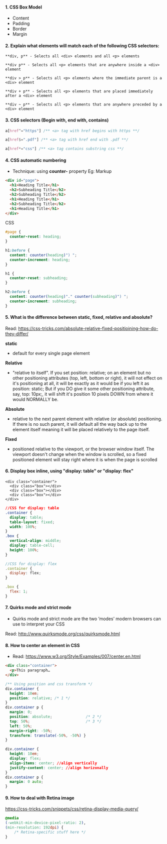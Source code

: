 #### 1. CSS Box Model
* Content
* Padding
* Border
* Margin

#### 2. Explain what elements will match each of the following CSS selectors:
```
**div, p** - Selects all <div> elements and all <p> elements

**div p** - Selects all <p> elements that are anywhere inside a <div> element

**div > p** - Selects all <p> elements where the immediate parent is a <div> element

**div + p** - Selects all <p> elements that are placed immediately after a <div> element

**div ~ p** - Selects all <p> elements that are anywhere preceded by a <div> element
```

#### 3. CSS selectors (Begin with, end with, contains)

```css
a[href^="https"] /** <a> tag with href begins with https **/

a[href$=".pdf"] /** <a> tag with href end with .pdf **/

a[href*="css"] /** <a> tag contains substring css **/

```

#### 4. CSS automatic numbering
* Technique: using **counter-** property
Eg:
Markup
```html
<div id="page">
  <h1>Heading Title</h1>
  <h2>Subheading Title</h2>
  <h2>Subheading Title</h2>
  <h1>Heading Title</h1>
  <h2>Subheading Title</h2>
  <h1>Heading Title</h1>
</div>
```
CSS
```css
#page {
  counter-reset: heading;
}

h1:before {
  content: counter(heading)") ";
  counter-increment: heading;
}

h1 {
  counter-reset: subheading;
}

h2:before {
  content: counter(heading)"." counter(subheading)") ";
  counter-increment: subheading;
}
```

#### 5. What is the difference between static, fixed, relative and absolute?

Read: https://css-tricks.com/absolute-relative-fixed-positioining-how-do-they-differ/

**static**
* default for every single page element

**Relative**
* "relative to itself". If you set position: relative; on an element but no other positioning attributes (top, left, bottom or right), it will not effect on it's positioning at all, it will be exactly as it would be if you left it as position: static; But if you DO give it some other positioning attribute, say, top: 10px;, it will shift it's position 10 pixels DOWN from where it would NORMALLY be.

**Absolute**
* relative to the next parent element with relative (or absolute) positioning. If there is no such parent, it will default all the way back up to the <html> element itself meaning it will be placed relatively to the page itself.

**Fixed**
* positioned relative to the viewport, or the browser window itself. The viewport doesn't change when the window is scrolled, so a fixed positioned element will stay right where it is when the page is scrolled

#### 6. Display box inline, using "display: table" or "display: flex"

```
<div class="container">
  <div class="box"></div>
  <div class="box"></div>
  <div class="box"></div>
</div>

```

```css
//CSS for display: table
.container {
  display: table;
  table-layout: fixed;
  width: 100%;
}
.box {
  vertical-align: middle;
  display: table-cell;
  height: 100%;
}
```

```js
//CSS for display: flex
.container {
  display: flex;
}

.box {
  flex: 1;
}

```

#### 7. Quirks mode and strict mode

* Quirks mode and strict mode are the two ’modes’ modern browsers can use to interpret your CSS

Read: http://www.quirksmode.org/css/quirksmode.html


#### 8. How to center an element in CSS

* Read: https://www.w3.org/Style/Examples/007/center.en.html

```html
<div class="container">
  <p>This paragraph…
</div>
```

```css
/** Using position and css transform */
div.container {
  height: 10em;
  position: relative; /* 1 */
}
div.container p {
  margin: 0;
  position: absolute;               /* 2 */
  top: 50%;                         /* 3 */
  left: 50%;
  margin-right: -50%;
  transform: translate(-50%, -50%) }
}
```

```css
div.container {
  height: 10em;
  display: flex;
  align-items: center; //align vertically
  justify-content: center; //align horizonally
}
div.container p {
  margin: 0 auto;
}
```

#### 9. How to deal with Retina image
https://css-tricks.com/snippets/css/retina-display-media-query/

```css
@media
(-webkit-min-device-pixel-ratio: 2),
(min-resolution: 192dpi) {
    /* Retina-specific stuff here */
}
```
